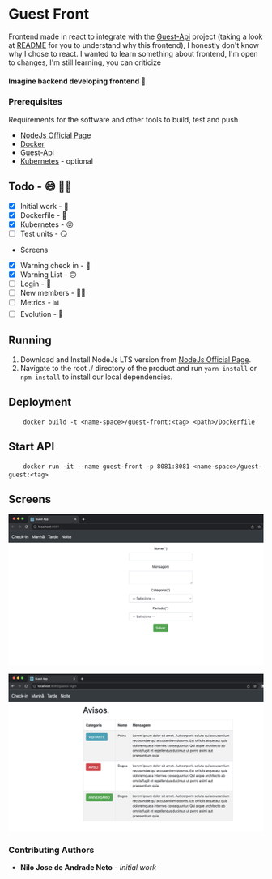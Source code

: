 # Guest Front

Frontend made in react to integrate with the [Guest-Api](https://github.com/njaneto/guest-api) project (taking a look at [README](https://github.com/njaneto/guest-front/blob/main/README.md) for you to understand why this frontend), I honestly don't know why I chose to react. I wanted to learn something about frontend, I'm open to changes, I'm still learning, you can criticize

<h4> Imagine backend developing frontend 🫣</h4>


### Prerequisites

Requirements for the software and other tools to build, test and push

- [NodeJs Official Page](https://nodejs.org/en/download/)
- [Docker](https://www.docker.com/)
- [Guest-Api](https://github.com/njaneto/guest-api)
- [Kubernetes](https://kubernetes.io/docs/home/) - optional

## Todo - 😅 👨‍💻

- [X] Initial work - 🥳
- [X] Dockerfile - 🥹
- [X] Kubernetes - 😝
- [ ] Test units - 😏

- Screens
- [X] Warning check in - 🙂
- [X] Warning List - 🙃
- [ ] Login - 🫣
- [ ] New members - 🫶🏻
- [ ] Metrics - 📊
- [ ] Evolution - 👀

## Running 

1. Download and Install NodeJs LTS version from [NodeJs Official Page](https://nodejs.org/en/download/).
2. Navigate to the root ./ directory of the product and run `yarn install` or `npm install` to install our local dependencies.


## Deployment

```
    docker build -t <name-space>/guest-front:<tag> <path>/Dockerfile
```

## Start API 

```
    docker run -it --name guest-front -p 8081:8081 <name-space>/guest-guest:<tag>
```

## Screens


![](./imgs/check-in.png)


![](./imgs/list.png)


### Contributing Authors

* **Nilo Jose de Andrade Neto** - *Initial work*
